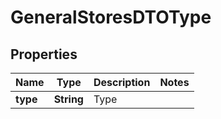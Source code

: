 
# GeneralStoresDTOType

## Properties
Name | Type | Description | Notes
------------ | ------------- | ------------- | -------------
**type** | **String** | Type | 



